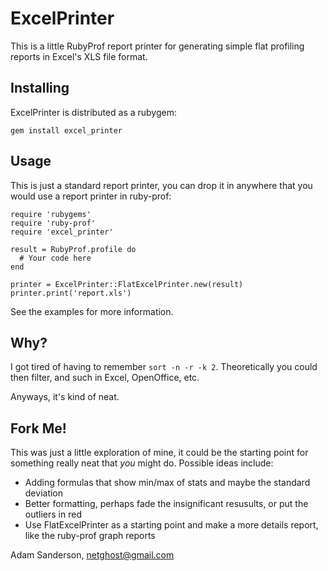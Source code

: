 ExcelPrinter
=============

This is a little RubyProf report printer for generating simple flat profiling 
reports in Excel's XLS file format.

Installing
----------

ExcelPrinter is distributed as a rubygem:
  
    gem install excel_printer

Usage
-----

This is just a standard report printer, you can drop it in anywhere that you would
use a report printer in ruby-prof:

    require 'rubygems'
    require 'ruby-prof'
    require 'excel_printer'

    result = RubyProf.profile do
      # Your code here
    end

    printer = ExcelPrinter::FlatExcelPrinter.new(result)
    printer.print('report.xls')

See the examples for more information.

Why?
----

I got tired of having to remember `sort -n -r -k 2`.
Theoretically you could then filter, and such in Excel, OpenOffice, etc.

Anyways, it's kind of neat.

Fork Me!
--------

This was just a little exploration of mine, it could be the starting point for 
something really neat that *you* might do.  Possible ideas include:

* Adding formulas that show min/max of stats and maybe the standard deviation
* Better formatting, perhaps fade the insignificant resusults, or put the outliers in red
* Use FlatExcelPrinter as a starting point and make a more details report, like the ruby-prof graph reports

Adam Sanderson, netghost@gmail.com